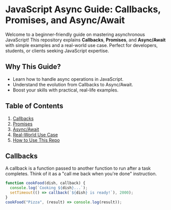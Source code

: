 # JavaScript Async Guide: Callbacks, Promises, and Async/Await

Welcome to a beginner-friendly guide on mastering asynchronous JavaScript! This repository explains **Callbacks**, **Promises**, and **Async/Await** with simple examples and a real-world use case. Perfect for developers, students, or clients seeking JavaScript expertise.

## Why This Guide?
- Learn how to handle async operations in JavaScript.
- Understand the evolution from Callbacks to Async/Await.
- Boost your skills with practical, real-life examples.

## Table of Contents
1. [Callbacks](#callbacks)
2. [Promises](#promises)
3. [Async/Await](#asyncawait)
4. [Real-World Use Case](#real-world-use-case)
5. [How to Use This Repo](#how-to-use)

## Callbacks
A callback is a function passed to another function to run after a task completes. Think of it as a "call me back when you're done" instruction.

```javascript
function cookFood(dish, callback) {
  console.log(`Cooking ${dish}...`);
  setTimeout(() => callback(`${dish} is ready!`), 2000);
}
cookFood("Pizza", (result) => console.log(result));
